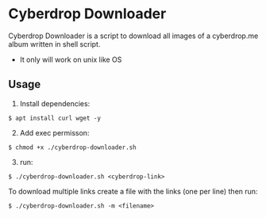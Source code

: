 # Cyberdrop Downloader

Cyberdrop Downloader is a script to download all images of a cyberdrop.me album written in shell script.
- It only will work on unix like OS

## Usage

1. Install dependencies:
```shell
$ apt install curl wget -y
```

2. Add exec permisson:
```shell
$ chmod +x ./cyberdrop-downloader.sh
```
3. run:
```shell
$ ./cyberdrop-downloader.sh <cyberdrop-link>
```
To download multiple links create a file with the links (one per line) then run:
```shell
$ ./cyberdrop-downloader.sh -m <filename>
```
